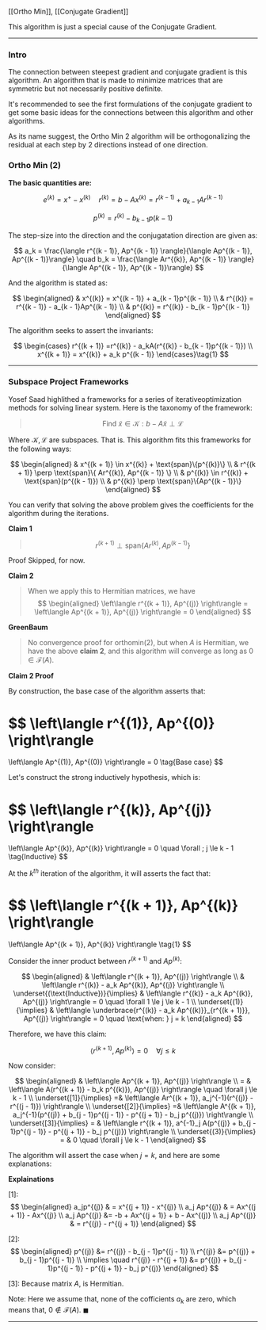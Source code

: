 [[Ortho Min]], [[Conjugate Gradient]]

This algorithm is just a special cause of the Conjugate Gradient. 

---
### **Intro**
The connection between steepest gradient and conjugate gradient is this algorithm. An algorithm that is made to minimize matrices that are symmetric but not necessarily positive definite. 

It's recommended to see the first formulations of the conjugate gradient to get some basic ideas for the connections between this algorithm and other algorithms. 

As its name suggest, the Ortho Min 2 algorithm will be orthogonalizing the residual at each step by 2 directions instead of one direction. 

### **Ortho Min (2)**

**The basic quantities are:**

$$
e^{(k)} = x^+ - x^{(k)} \quad r^{(k)} = b - Ax^{(k)} = r^{(k - 1)} + a_{k- 1}Ar^{(k - 1)}
$$

$$
p^{(k)} = r^{(k)} - b_{k - 1}p{(k - 1)}
$$


The step-size into the direction and the conjugatation direction are given as: 

$$
a_k = \frac{\langle r^{(k - 1)}, Ap^{(k - 1)} \rangle}{\langle Ap^{(k - 1)}, Ap^{(k - 1)}\rangle}
\quad 
b_k = \frac{\langle Ar^{(k)}, Ap^{(k - 1)} \rangle}{\langle Ap^{(k - 1)}, Ap^{(k - 1)}\rangle}
$$

And the algorithm is stated as: 

$$
\begin{aligned}
    & x^{(k)} = x^{(k - 1)} + a_{k - 1}p^{(k - 1)}
    \\
    & r^{(k)} = r^{(k - 1)} - a_{k - 1}Ap^{(k - 1)}
    \\
    & p^{(k)} = r^{(k)} - b_{k - 1}p^{(k - 1)}
\end{aligned}
$$

The algorithm seeks to assert the invariants: 

$$
\begin{cases}
    r^{(k + 1)} =r^{(k)} - a_kA(r^{(k)} - b_{k - 1}p^{(k - 1)})
    \\
    x^{(k + 1)} = x^{(k)} + a_k p^{(k - 1)}
\end{cases}\tag{1}
$$

---
### **Subspace Project Frameworks**

Yosef Saad highlithed a frameworks for a series of iterativeoptimization methods for solving linear system. Here is the taxonomy of the framework: 

> $$
> \text{Find } \tilde{x} \in \mathcal{K} : b - A\tilde{x} \perp \mathcal{L} 
> $$

Where $\mathcal{K}, \mathcal{L}$ are subspaces. That is. This algorithm fits this frameworks for the following ways: 

$$
\begin{aligned}
    & x^{(k + 1)} \in  x^{(k)} + \text{span}\{p^{(k)}\}
    \\
    & r^{(k + 1)} \perp \text{span}\{
            Ar^{(k)}, Ap^{(k - 1)}
        \}
    \\
    & p^{(k)} \in r^{(k)} + \text{span}(p^{(k - 1)})
    \\
    & p^{(k)} \perp \text{span}\{Ap^{(k - 1)}\}
\end{aligned}
$$

You can verify that solving the above problem gives the coefficients for the algorithm during the iterations. 

**Claim 1**

> $$
> r^{(k + 1)}\perp \text{span}\{Ar^{(k)}, Ap^{(k - 1)}\}
> $$

Proof Skipped, for now. 

**Claim 2**

> When we apply this to Hermitian matrices, we have 
> $$
> \begin{aligned}
>     \left\langle r^{(k + 1)}, Ap^{(j)} \right\rangle = 
>     \left\langle Ap^{(k + 1)}, Ap^{(j)} \right\rangle = 0
> \end{aligned}
> $$

**GreenBaum**

> No convergence proof for orthomin(2), but when $A$ is Hermitian, we have the above **claim 2**, and this algorithm will converge as long as $0 \in \mathcal{F}(A)$. 

**Claim 2 Proof**

By construction, the base case of the algorithm asserts that: 

$$
\left\langle r^{(1)}, Ap^{(0)} \right\rangle
= 
\left\langle Ap^{(1)}, Ap^{(0)} \right\rangle = 0
\tag{Base case}
$$

Let's construct the strong inductively hypothesis, which is: 

$$
\left\langle r^{(k)}, Ap^{(j)} \right\rangle 
= 
\left\langle Ap^{(k)}, Ap^{(k)} \right\rangle = 0 
\quad \forall \; j \le k - 1 
\tag{Inductive}
$$

At the $k^{th}$ iteration of the algorithm, it will asserts the fact that: 

$$
\left\langle r^{(k + 1)}, Ap^{(k)} \right\rangle
=
\left\langle Ap^{(k + 1)}, Ap^{(k)} \right\rangle 
\tag{1}
$$

Consider the inner product between $r^{(k + 1)}$ and $Ap^{(k)}$:

$$
\begin{aligned}
    & \left\langle r^{(k + 1)}, Ap^{(j)} \right\rangle
    \\
    & \left\langle r^{(k)} - a_k Ap^{(k)}, Ap^{(j)} \right\rangle
    \\
    \underset{(\text{Inductive})}{\implies}
    &
    \left\langle r^{(k)} - a_k Ap^{(k)}, Ap^{(j)} \right\rangle = 0
    \quad
    \forall 1 \le j \le k - 1
    \\
    \underset{(1)}{\implies}
    & 
    \left\langle \underbrace{r^{(k)} - a_k Ap^{(k)}}_{r^{(k + 1)}}, Ap^{(j)} \right\rangle = 0
    \quad \text{when: }
    j = k
\end{aligned}
$$

Therefore, we have this claim: 

$$
\left\langle r^{(k + 1)}, Ap^{(k)} \right\rangle = 0 \quad \forall j \le k 
\tag{3}
$$

Now consider: 

$$
\begin{aligned}
    & \left\langle Ap^{(k + 1)}, Ap^{(j)} \right\rangle 
    \\
    = &
    \left\langle A(r^{(k + 1)} - b_k p^{(k)}), Ap^{(j)} \right\rangle
    \quad \forall j \le k  - 1
    \\
    \underset{[1]}{\implies}
    =& 
    \left\langle Ar^{(k + 1)}, a_j^{-1}(r^{(j)} - r^{(j - 1)}) \right\rangle
    \\
    \underset{[2]}{\implies}
    =&
    \left\langle A^{(k + 1)}, a_j^{-1}(p^{(j)} + b_{j - 1}p^{(j - 1)} - p^{(j + 1)} - b_j p^{(j)}) \right\rangle
    \\
    \underset{[3]}{\implies} = & 
    \left\langle r^{(k + 1)}, a^{-1}_j A(p^{(j)} + b_{j - 1}p^{(j - 1)} - p^{(j + 1)} - b_j p^{(j)}) \right\rangle
    \\
    \underset{(3)}{\implies} = & 0 \quad \forall j \le k - 1
\end{aligned}
$$

The algorithm will assert the case when $j = k$, and here are some explanations: 

**Explainations**

\[1\]: 
$$
\begin{aligned}
    a_jp^{(j)} & = x^{(j + 1)} - x^{(j)} 
    \\
    a_j Ap^{(j)} & = Ax^{(j + 1)} - Ax^{(j)}
    \\
    a_j Ap^{(j)} &= -b + Ax^{(j + 1)} + b - Ax^{(j)}
    \\
    a_j Ap^{(j)} & = r^{(j)} - r^{(j + 1)}
\end{aligned}
$$

\[2\]: 
$$
\begin{aligned}
    p^{(j)} &= r^{(j)}  - b_{j - 1}p^{(j - 1)}
    \\
    r^{(j)} &= p^{(j)} + b_{j - 1}p^{(j - 1)}
    \\
    \implies \quad 
    r^{(j)}  - r^{(j + 1)}  &= 
    p^{(j)} + b_{j - 1}p^{(j - 1)} - p^{(j + 1)} - b_j p^{(j)}
\end{aligned}
$$

\[3\]: Because matrix $A$, is Hermitian. 

Note: Here we assume that, none of the cofficients $a_k$ are zero, which means that, $0\notin \mathcal{F}(A)$.  $\blacksquare$


---


